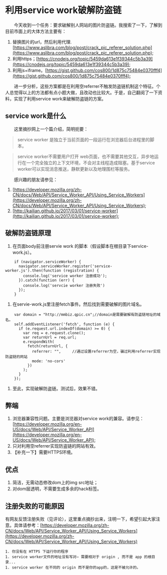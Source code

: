 # 利用service work破解防盗链

　　今天收到一个任务：要求破解别人网站的图片防盗链。我搜索了一下，了解到目前市面上的大体方法主要有：
1. 替换图片的url，然后利用代理.[https://www.aslibra.com/blog/post/crack_pic_referer_solution.php](https://www.aslibra.com/blog/post/crack_pic_referer_solution.php);
1. 利用https；[https://cnodejs.org/topic/5459da613e1f39344c5b3a39](https://cnodejs.org/topic/5459da613e1f39344c5b3a39);
1. 利用js+iframe。[https://gist.github.com/cos800/1d875c75484e0370fff4](https://gist.github.com/cos800/1d875c75484e0370fff4);

　　进一步分析，这些方案都是在利用空referrer不触发防盗链机制这个特征。个人总觉得以上的方法都有点小题大做，且改动也比较大。于是，自己翻阅了一下资料，实现了利用service work来破解防盗链的方案。
## service work是什么
　　这里摘抄网上一个篇介绍，简明扼要：
>service worker 是独立于当前页面的一段运行在浏览器后台进程里的脚本。

>service worker不需要用户打开 web页面，也不需要其他交互，异步地运行在一个完全独立的上下文环境，不会对主线程造成阻塞。基于service worker可以实现消息推送，静默更新以及地理围栏等服务。

　　感兴趣的朋友请参见：
1. [https://developer.mozilla.org/zh-CN/docs/Web/API/Service_Worker_API/Using_Service_Workers](https://developer.mozilla.org/zh-CN/docs/Web/API/Service_Worker_API/Using_Service_Workers);
1. [http://kailian.github.io/2017/03/01/service-worker](http://kailian.github.io/2017/03/01/service-worker);

## 破解防盗链原理

1. 在页面body前注册servie work 的脚本（假设脚本在根目录下service-work.js）。
````
    if (navigator.serviceWorker) {
      navigator.serviceWorker.register('service-worker.js').then(function (registration) {
        console.log('service worker 注册成功');
      }).catch(function (err) {
        console.log('servcie worker 注册失败')
      });
    }
````
1. 在servie-work.js里注册fetch事件。然后找到需要破解的图片域名。

````
    var domain = "http://mmbiz.qpic.cn";//domain是需要破解有防盗链地址的域名。
    self.addEventListener('fetch', function (e) {    
      if (e.request.url.indexOf(domain) >= 0) {
        var req = e.request.clone();       
        var returnUrl = req.url;
        e.respondWith(
          fetch(returnUrl, {
            referrer: "",     //通过设置referrer为空，骗过利用referrer实现防盗链的网站
            mode: 'no-cors'
          })
        );
      }
    });
````
1. 至此，实现破解防盗链。测试后，效果不错。

## 弊端

1. 浏览器兼容性问题。主要是浏览器对service work的兼容。请参见：[https://developer.mozilla.org/en-US/docs/Web/API/Service_Worker_API](https://developer.mozilla.org/en-US/docs/Web/API/Service_Worker_API);
1. 只对利用空referrer实现防盗链的网站有效。
1. 【补充一下】需要HTTPS环境。

## 优点

1. 简洁，无需动态修改dom上的img src地址；
1. 对dom层透明，不需要生成多余的hack标签。



## 注册失败的可能原因
有网友反馈注册失败（见评论），这里重点摘抄出来，注明一下，希望引起大家注意。具体请参考：[https://developer.mozilla.org/zh-CN/docs/Web/API/Service_Worker_API/Using_Service_Workers](https://developer.mozilla.org/zh-CN/docs/Web/API/Service_Worker_API/Using_Service_Workers)

    

    1. 你没有在 HTTPS 下运行你的程序
    1. service worker文件的地址没有写对— 需要相对于 origin , 而不是 app 的根目录...
    1. service worker 在不同的 origin 而不是你的app的，这是不被允许的。

